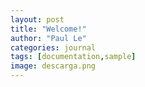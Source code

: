 ```yaml
---
layout: post
title: "Welcome!"
author: "Paul Le"
categories: journal
tags: [documentation,sample]
image: descarga.png
---
```






